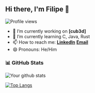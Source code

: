 ## Hi there, I'm Filipe 👋

![Profile views](https://gpvc.arturio.dev/CanIBeFii)

- 🔭 I’m currently working on **[cub3d]**
- 🌱 I’m currently learning C, Java, Rust
- 📫 How to reach me: **[Linkedln]**    **[Email]**
- 😄 Pronouns: He/Him

### 📊 GitHub Stats

![Your github stats](https://github-readme-stats.vercel.app/api?username=CanIBeFii&show_icons=true&theme=github_dark)

[![Top Langs](https://github-readme-stats.vercel.app/api/top-langs/?username=CanIBeFii&count_private=true&theme=github_dark&layout=compact)](https://github.com/anuraghazra/github-readme-stats)

[Cpp Module 02]:https://github.com/CanIBeFii/CPP_Module_02
[Linkedln]:https://www.linkedin.com/in/filipe-vidal-mendes-ba982323a/
[Email]:filipe250502@gmail.com
